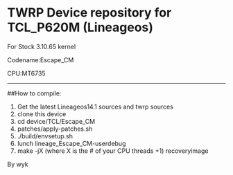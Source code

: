 TWRP Device repository for TCL_P620M (Lineageos)
===========================

For Stock 3.10.65 kernel

Codename:Escape_CM

CPU:MT6735

---------------
##How to compile:

1. Get the latest Lineageos14.1 sources and twrp sources
2. clone this device 
3. cd device/TCL/Escape_CM 
4. patches/apply-patches.sh
5. ./build/envsetup.sh
5. lunch lineage_Escape_CM-userdebug
6. make -jX (where X is the # of your CPU threads +1) recoveryimage

By wyk
